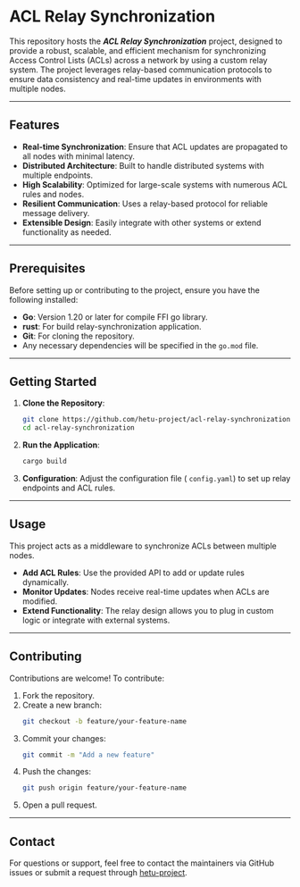 
# ACL Relay Synchronization

This repository hosts the ***ACL Relay Synchronization*** project, designed to provide a robust, scalable, and efficient mechanism for synchronizing Access Control Lists (ACLs) across a network by using a custom relay system. The project leverages relay-based communication protocols to ensure data consistency and real-time updates in environments with multiple nodes.

---

## Features

- **Real-time Synchronization**: Ensure that ACL updates are propagated to all nodes with minimal latency.  
- **Distributed Architecture**: Built to handle distributed systems with multiple endpoints.  
- **High Scalability**: Optimized for large-scale systems with numerous ACL rules and nodes.  
- **Resilient Communication**: Uses a relay-based protocol for reliable message delivery.  
- **Extensible Design**: Easily integrate with other systems or extend functionality as needed.  

---

## Prerequisites

Before setting up or contributing to the project, ensure you have the following installed:  

- **Go**: Version 1.20 or later for compile FFI go library.
- **rust**: For build relay-synchronization application.
- **Git**: For cloning the repository.  
- Any necessary dependencies will be specified in the `go.mod` file.  

---

## Getting Started

1. **Clone the Repository**:
   ```bash
   git clone https://github.com/hetu-project/acl-relay-synchronization.git
   cd acl-relay-synchronization
   ```

2. **Run the Application**:
   ```bash
   cargo build
   ```

3. **Configuration**:
   Adjust the configuration file ( `config.yaml`) to set up relay endpoints and ACL rules.

---

## Usage

This project acts as a middleware to synchronize ACLs between multiple nodes.  

- **Add ACL Rules**: Use the provided API to add or update rules dynamically.  
- **Monitor Updates**: Nodes receive real-time updates when ACLs are modified.  
- **Extend Functionality**: The relay design allows you to plug in custom logic or integrate with external systems.  

---

## Contributing

Contributions are welcome! To contribute:  

1. Fork the repository.  
2. Create a new branch:
   ```bash
   git checkout -b feature/your-feature-name
   ```
3. Commit your changes:
   ```bash
   git commit -m "Add a new feature"
   ```
4. Push the changes:
   ```bash
   git push origin feature/your-feature-name
   ```
5. Open a pull request.  

---

## Contact

For questions or support, feel free to contact the maintainers via GitHub issues or submit a request through [hetu-project](https://github.com/hetu-project).  

